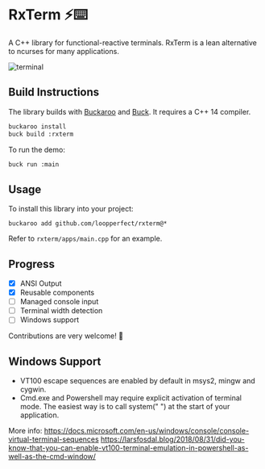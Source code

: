 # RxTerm ⚡⌨️

A C++ library for functional-reactive terminals. RxTerm is a lean alternative to ncurses for many applications.

![terminal](https://cdn-images-1.medium.com/max/800/1*G897-DuUI_0q6W9VKcIjZg.gif)


## Build Instructions

The library builds with [Buckaroo](https://buckaroo.pm) and [Buck](https://www.buckbuild.com). It requires a C++ 14 compiler.

```bash
buckaroo install
buck build :rxterm
```

To run the demo:

```bash
buck run :main
```


## Usage

To install this library into your project:

```bash=
buckaroo add github.com/loopperfect/rxterm@*
```

Refer to `rxterm/apps/main.cpp` for an example.


## Progress

 * [x] ANSI Output
 * [x] Reusable components
 * [ ] Managed console input
 * [ ] Terminal width detection
 * [ ] Windows support

Contributions are very welcome! 💖

## Windows Support

- VT100 escape sequences are enabled by default in msys2, mingw and cygwin.
- Cmd.exe and Powershell may require explicit activation of terminal mode. The easiest way is to call system(" ") at the start of your application.

More info:
https://docs.microsoft.com/en-us/windows/console/console-virtual-terminal-sequences
https://larsfosdal.blog/2018/08/31/did-you-know-that-you-can-enable-vt100-terminal-emulation-in-powershell-as-well-as-the-cmd-window/
